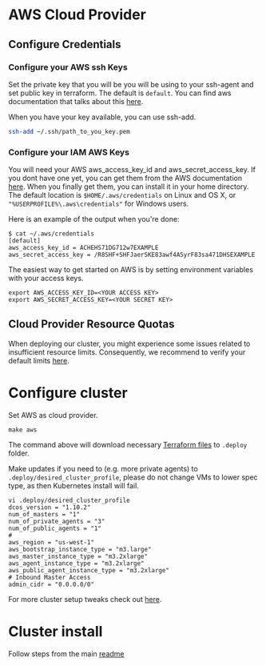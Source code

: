 # AWS Cloud Provider

## Configure Credentials

### Configure your AWS ssh Keys

Set the private key that you will be you will be using to your ssh-agent and set public key in terraform. The default is `default`. You can find aws documentation that talks about this [here](https://docs.aws.amazon.com/AWSEC2/latest/UserGuide/ec2-key-pairs.html#how-to-generate-your-own-key-and-import-it-to-aws).

When you have your key available, you can use ssh-add.

```bash
ssh-add ~/.ssh/path_to_you_key.pem
```

### Configure your IAM AWS Keys

You will need your AWS aws_access_key_id and aws_secret_access_key. If you dont have one yet, you can get them from the AWS documentation [here](
http://docs.aws.amazon.com/IAM/latest/UserGuide/id_credentials_access-keys.html). When you finally get them, you can install it in your home directory. The default location is `$HOME/.aws/credentials` on Linux and OS X, or `"%USERPROFILE%\.aws\credentials"` for Windows users.

Here is an example of the output when you're done:

```
$ cat ~/.aws/credentials
[default]
aws_access_key_id = ACHEHS71DG712w7EXAMPLE
aws_secret_access_key = /R8SHF+SHFJaerSKE83awf4ASyrF83sa471DHSEXAMPLE
```

The easiest way to get started on AWS is by setting environment variables with your access keys.

```
export AWS_ACCESS_KEY_ID=<YOUR ACCESS KEY>
export AWS_SECRET_ACCESS_KEY=<YOUR SECRET KEY>
```

## Cloud Provider Resource Quotas

When deploying our cluster, you might experience some issues related to insufficient resource limits. Consequently, we recommend to verify your default limits [here](http://docs.aws.amazon.com/AWSEC2/latest/UserGuide/ec2-resource-limits.html).

# Configure cluster

Set AWS as cloud provider.
```
make aws
```
The command above will download necessary [Terraform files](https://github.com/dcos/terraform-dcos/tree/master/aws) to `.deploy` folder.

Make updates if you need to (e.g. more private agents) to `.deploy/desired_cluster_profile`, please do not change VMs to lower spec type, as then Kubernetes install will fail.
```
vi .deploy/desired_cluster_profile
dcos_version = "1.10.2"
num_of_masters = "1"
num_of_private_agents = "3"
num_of_public_agents = "1"
#
aws_region = "us-west-1"
aws_bootstrap_instance_type = "m3.large"
aws_master_instance_type = "m3.2xlarge"
aws_agent_instance_type = "m3.2xlarge"
aws_public_agent_instance_type = "m3.2xlarge"
# Inbound Master Access
admin_cidr = "0.0.0.0/0"
```

For more cluster setup tweaks check out [here](https://github.com/dcos/terraform-dcos/tree/master/aws).

# Cluster install

Follow steps from the main [readme](../README.md#install-cluster)
